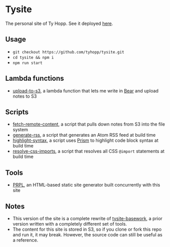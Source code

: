 # Tysite

The personal site of Ty Hopp. See it deployed [here](https://tyhopp.com).

## Usage

- `git checkout https://github.com/tyhopp/tysite.git`
- `cd tysite && npm i`
- `npm run start`

## Lambda functions

- [upload-to-s3](./functions/upload-to-s3/upload-to-s3.js), a lambda function that lets me write in [Bear](https://bear.app) and upload notes to S3

## Scripts

- [fetch-remote-content](./scripts/fetch-remote-content.js), a script that pulls down notes from S3 into the file system
- [generate-rss](./scripts/generate-rss.js), a script that generates an Atom RSS feed at build time
- [highlight-syntax](./scripts/highlight-syntax.js), a script uses [Prism](https://prismjs.com/) to highlight code block syntax at build time
- [resolve-css-imports](./scripts/resolve-css-imports.js), a script that resolves all CSS `@import` statements at build time

## Tools

- [PRPL](https://github.com/tyhopp/prpl), an HTML-based static site generator built concurrently with this site

## Notes

- This version of the site is a complete rewrite of [tysite-basework](https://github.com/tyhopp/tysite-basework), a prior version written with a completely different set of tools.
- The content for this site is stored in S3, so if you clone or fork this repo and run it, it may break. However, the source code can still be useful as a reference.

